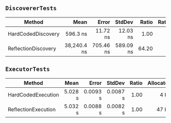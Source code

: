 ﻿## `DiscovererTests`

|              Method |        Mean |     Error |    StdDev | Ratio | RatioSD |  Gen 0 | Allocated |
|-------------------- |------------:|----------:|----------:|------:|--------:|-------:|----------:|
|  HardCodedDiscovery |    596.3 ns |  11.72 ns |  12.03 ns |  1.00 |    0.00 | 0.3386 |      1 KB |
| ReflectionDiscovery | 38,240.4 ns | 705.46 ns | 589.09 ns | 64.20 |    1.80 | 2.1362 |      9 KB |

## `ExecutorTests`

|              Method |    Mean |    Error |   StdDev | Ratio | Allocated |
|-------------------- |--------:|---------:|---------:|------:|----------:|
|  HardCodedExecution | 5.028 s | 0.0093 s | 0.0087 s |  1.00 |      4 KB |
| ReflectionExecution | 5.032 s | 0.0088 s | 0.0082 s |  1.00 |     47 KB |